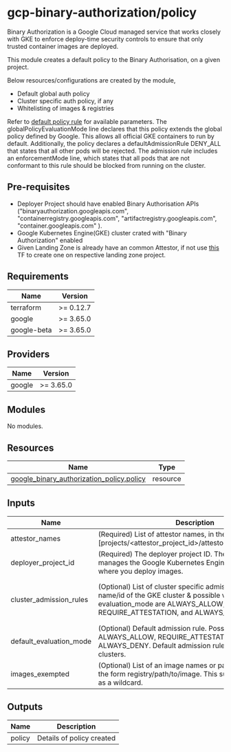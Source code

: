 # gcp-binary-authorization/policy
Binary Authorization is a Google Cloud managed service that works closely with GKE to enforce deploy-time security controls
to ensure that only trusted container images are deployed.

This module creates a default policy to the Binary Authorisation, on a given project.

Below resources/configurations are created by the module,
* Default global auth policy
* Cluster specific auth policy, if any
* Whitelisting of images & registries

Refer to [default policy rule](https://cloud.google.com/binary-authorization/docs/configuring-policy-cli#default-rule) for available parameters.
The globalPolicyEvaluationMode line declares that this policy extends the global policy defined by Google. This allows all official GKE containers to run by default.
Additionally, the policy declares a defaultAdmissionRule DENY\_ALL that states that all other pods will be rejected. The admission rule includes an enforcementMode line, which states that all pods that are not conformant to this rule should be blocked from running on the cluster.

## Pre-requisites
* Deployer Project should have enabled Binary Authorisation APIs ("binaryauthorization.googleapis.com", "containerregistry.googleapis.com", "artifactregistry.googleapis.com", "container.googleapis.com" ).
* Google Kubernetes Engine(GKE) cluster crated with "Binary Authorization" enabled
* Given Landing Zone is already have an common Attestor, if not use [this](https://github.com/codepil/terraform-code-bits/tree/main/gcp-binary-authorization-attestor/) TF to create one on respective landing zone project.

## Requirements

| Name | Version |
|------|---------|
| terraform | >= 0.12.7 |
| google | >= 3.65.0 |
| google-beta | >= 3.65.0 |

## Providers

| Name | Version |
|------|---------|
| google | >= 3.65.0 |

## Modules

No modules.

## Resources

| Name | Type |
|------|------|
| [google_binary_authorization_policy.policy](https://registry.terraform.io/providers/hashicorp/google/latest/docs/resources/binary_authorization_policy) | resource |

## Inputs

| Name | Description | Type | Default | Required |
|------|-------------|------|---------|:--------:|
| attestor\_names | (Required) List of attestor names, in the format [projects/<attestor\_project\_id>/attestors/<attestor\_name>,] | `list(string)` | n/a | yes |
| deployer\_project\_id | (Required) The deployer project ID. The deployer project manages the Google Kubernetes Engine (GKE) clusters, where you deploy images. | `string` | n/a | yes |
| cluster\_admission\_rules | (Optional) List of cluster specific admission rules. Cluster is name/id of the GKE cluster & possible values of evaluation\_mode are ALWAYS\_ALLOW, REQUIRE\_ATTESTATION, and ALWAYS\_DENY | <pre>list(object({<br>    cluster = string<br>    evaluation_mode = string<br>  }))</pre> | `[]` | no |
| default\_evaluation\_mode | (Optional) Default admission rule. Possible values are ALWAYS\_ALLOW, REQUIRE\_ATTESTATION, and ALWAYS\_DENY. Default admission rule is global to all clusters. | `string` | `"ALWAYS_DENY"` | no |
| images\_exempted | (Optional) List of an image names or pattern to whitelist, in the form registry/path/to/image. This supports a trailing * as a wildcard. | `list(string)` | `[]` | no |

## Outputs

| Name | Description |
|------|-------------|
| policy | Details of policy created |
